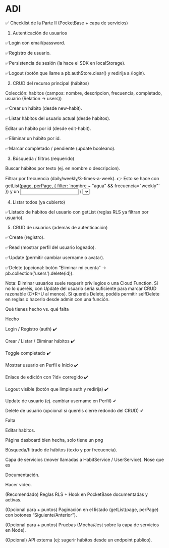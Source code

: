 # ADI
✅ Checklist de la Parte II (PocketBase + capa de servicios)
1) Autenticación de usuarios

 ✅Login con email/password.

 ✅Registro de usuario.

 ✅Persistencia de sesión (la hace el SDK en localStorage).

 ✅Logout (botón que llame a pb.authStore.clear() y redirija a /login).

2) CRUD del recurso principal (hábitos)

Colección: habitos (campos: nombre, descripcion, frecuencia, completado, usuario (Relation → users))

 ✅Crear un hábito (desde new-habit).

 ✅Listar hábitos del usuario actual (desde habitos).

 Editar un hábito por id (desde edit-habit).

 ✅Eliminar un hábito por id.

 ✅Marcar completado / pendiente (update booleano).

3) Búsqueda / filtros (requerido)

 Buscar hábitos por texto (ej. en nombre o descripcion).

 Filtrar por frecuencia (daily/weekly/3-times-a-week).
👉 Esto se hace con getList(page, perPage, { filter: 'nombre ~ "agua" && frecuencia="weekly"' }) y un <input> / <select> en la página habitos.

4) Listar todos (ya cubierto)

 ✅Listado de hábitos del usuario con getList (reglas RLS ya filtran por usuario).

5) CRUD de usuarios (además de autenticación)

 ✅Create (registro).

 ✅Read (mostrar perfil del usuario logeado).

 ✅Update (permitir cambiar username o avatar).

 ✅Delete (opcional: botón “Eliminar mi cuenta” → pb.collection('users').delete(id)).

Nota: Eliminar usuarios suele requerir privilegios o una Cloud Function. Si no lo queréis, con Update del usuario sería suficiente para marcar CRUD razonable (C+R+U al menos). Si queréis Delete, podéis permitir selfDelete en reglas o hacerlo desde admin con una función.






Qué tienes hecho vs. qué falta

Hecho

Login / Registro (auth) ✔️

Crear / Listar / Eliminar hábitos ✔️

Toggle completado ✔️

Mostrar usuario en Perfil e Inicio ✔️

Enlace de edición con ?id= corregido ✔️

Logout visible (botón que limpie auth y redirija) ✔️

Update de usuario (ej. cambiar username en Perfil) ✔

Delete de usuario (opcional si queréis cierre redondo del CRUD) ✔

Falta

Editar habitos.

Página dasboard bien hecha, solo tiene un png

Búsqueda/filtrado de hábitos (texto y por frecuencia).

Capa de servicios (mover llamadas a HabitService / UserService). Nose que es

Documentación.

Hacer video.

(Recomendado) Reglas RLS + Hook en PocketBase documentadas y activas.

(Opcional para + puntos) Paginación en el listado (getList(page, perPage) con botones “Siguiente/Anterior”).

(Opcional para + puntos) Pruebas (Mocha/Jest sobre la capa de servicios en Node).

(Opcional) API externa (ej: sugerir hábitos desde un endpoint público).
